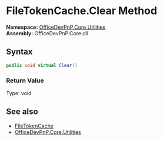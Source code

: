 # FileTokenCache.Clear Method  
  

**Namespace:** [OfficeDevPnP.Core.Utilities](OfficeDevPnP.Core.Utilities.md)  
**Assembly:** OfficeDevPnP.Core.dll  
## Syntax
```C#
public void virtual Clear()
```
### Return Value
Type: void  

## See also
- [FileTokenCache](OfficeDevPnP.Core.Utilities.FileTokenCache.md) 
- [OfficeDevPnP.Core.Utilities](OfficeDevPnP.Core.Utilities.md) 
